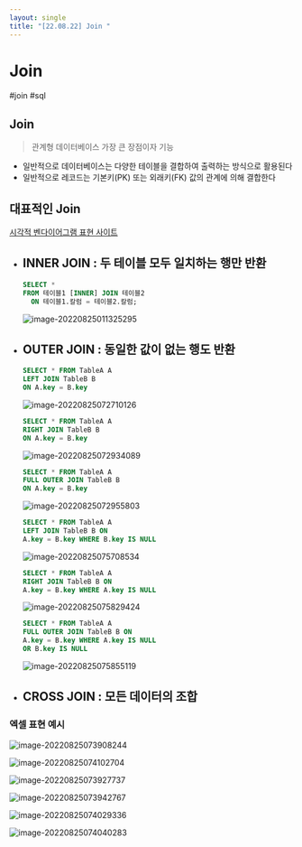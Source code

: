 ```yaml
---
layout: single
title: "[22.08.22] Join "
---
```

# Join

#join #sql 



## Join

> 관계형 데이터베이스 가장 큰 장점이자 기능

- 일반적으로 데이터베이스는 다양한 테이블을 결합하여 출력하는 방식으로 활용된다
- 일반적으로 레코드는 기본키(PK) 또는 외래키(FK) 값의 관계에 의해 결합한다



## 대표적인 Join

[시각적 벤다이어그램 표현 사이트](https://github.com/hvvany/hvvany.github.io/blob/master/_posts/2022-08-22-join.assets/image-20220825011325295.png?raw=true)

- ## INNER JOIN : 두 테이블 모두 일치하는 행만 반환

  ```sql
  SELECT *
  FROM 테이블1 [INNER] JOIN 테이블2
  	ON 테이블1.칼럼 = 테이블2.칼럼;
  ```

  ![image-20220825011325295](https://github.com/hvvany/hvvany.github.io/blob/master/_posts/2022-08-22-join.assets/image-20220825072710126.png?raw=true)

  

  

- ## OUTER JOIN : 동일한 값이 없는 행도 반환

  ```sql
  SELECT * FROM TableA A
  LEFT JOIN TableB B
  ON A.key = B.key
  ```

  ![image-20220825072710126](https://github.com/hvvany/hvvany.github.io/blob/master/_posts/2022-08-22-join.assets/image-20220825072926463.png?raw=true)

  

  

  ```sql
  SELECT * FROM TableA A
  RIGHT JOIN TableB B 
  ON A.key = B.key
  ```

  ![image-20220825072934089](https://github.com/hvvany/hvvany.github.io/blob/master/_posts/2022-08-22-join.assets/image-20220825072934089.png?raw=true)

  

  

  ```sql
  SELECT * FROM TableA A
  FULL OUTER JOIN TableB B 
  ON A.key = B.key
  ```

  ![image-20220825072955803](https://github.com/hvvany/hvvany.github.io/blob/master/_posts/2022-08-22-join.assets/image-20220825072955803.png?raw=true)

  

  

  ```sql
  SELECT * FROM TableA A
  LEFT JOIN TableB B ON
  A.key = B.key WHERE B.key IS NULL
  ```

  ![image-20220825075708534](https://github.com/hvvany/hvvany.github.io/blob/master/_posts/2022-08-22-join.assets/image-20220825075708534.png?raw=true)

  

  

  ```sql
  SELECT * FROM TableA A
  RIGHT JOIN TableB B ON
  A.key = B.key WHERE A.key IS NULL
  ```

  ![image-20220825075829424](https://github.com/hvvany/hvvany.github.io/blob/master/_posts/2022-08-22-join.assets/image-20220825075829424.png?raw=true)

  

  

  ```sql
  SELECT * FROM TableA A
  FULL OUTER JOIN TableB B ON
  A.key = B.key WHERE A.key IS NULL
  OR B.key IS NULL
  ```

  ![image-20220825075855119](https://github.com/hvvany/hvvany.github.io/blob/master/_posts/2022-08-22-join.assets/image-20220825075855119.png?raw=true)

- ## CROSS JOIN : 모든 데이터의 조합

  

### 엑셀 표현 예시

![image-20220825073908244](https://github.com/hvvany/hvvany.github.io/blob/master/_posts/2022-08-22-join.assets/image-20220825073908244.png?raw=true)

![image-20220825074102704](https://github.com/hvvany/hvvany.github.io/blob/master/_posts/2022-08-22-join.assets/image-20220825074102704.png?raw=true)





![image-20220825073927737](https://github.com/hvvany/hvvany.github.io/blob/master/_posts/2022-08-22-join.assets/image-20220825073927737.png?raw=true)

![image-20220825073942767](https://github.com/hvvany/hvvany.github.io/blob/master/_posts/2022-08-22-join.assets/image-20220825073942767.png?raw=true)

![image-20220825074029336](https://github.com/hvvany/hvvany.github.io/blob/master/_posts/2022-08-22-join.assets/image-20220825074029336.png?raw=true)

![image-20220825074040283](https://github.com/hvvany/hvvany.github.io/blob/master/_posts/2022-08-22-join.assets/image-20220825074040283.png?raw=true)

